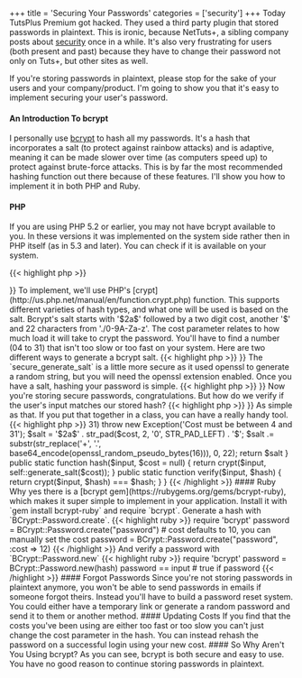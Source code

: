+++
title = 'Securing Your Passwords'
categories = ['security']
+++
Today TutsPlus Premium got hacked. They used a third party plugin that stored passwords in plaintext. This is ironic, because NetTuts+, a sibling company posts about [security](http://net.tutsplus.com/tutorials/php/understanding-hash-functions-and-keeping-passwords-safe/) once in a while. It's also very frustrating for users (both present and past) because they have to change their password not only on Tuts+, but other sites as well.

If you're storing passwords in plaintext, please stop for the sake of your users and your company/product. I'm going to show you that it's easy to implement securing your user's password.

#### An Introduction To bcrypt

I personally use [bcrypt](http://en.wikipedia.org/wiki/Bcrypt) to hash all my passwords. It's a hash that incorporates a salt (to protect against rainbow attacks) and is adaptive, meaning it can be made slower over time (as computers speed up) to protect against brute-force attacks. This is by far the most recommended hashing function out there because of these features. I'll show you how to implement it in both PHP and Ruby.

#### PHP

If you are using PHP 5.2 or earlier, you may not have bcrypt available to you. In these versions it was implemented on the system side rather then in PHP itself (as in 5.3 and later). You can check if it is available on your system.

{{< highlight php >}}
<?php

if (CRYPT_BLOWFISH == 1) {
    echo "Yes";
} else {
    echo "No";
}
{{< /highlight >}}

To implement, we'll use PHP's [crypt](http://us.php.net/manual/en/function.crypt.php) function. This supports different varieties of hash types, and what one will be used is based on the salt.

Bcrypt's salt starts with '$2a$' followed by a two digit cost, another '$' and 22 characters from './0-9A-Za-z'. The cost parameter relates to how much load it will take to crypt the password. You'll have to find a number (04 to 31) that isn't too slow or too fast on your system. Here are two different ways to generate a bcrypt salt.

{{< highlight php >}}
<?php

function generate_salt($cost = 12) {
    return '$2a$' . str_pad($cost, 2, '0', STR_PAD_LEFT) . '$' . substr(sha1(mt_rand()),0,22);
}

function secure_generate_salt($cost = 12) {
    $salt = '$2a$' . str_pad($cost, 2, '0', STR_PAD_LEFT) . '$';
    $salt .= substr(str_replace('+', '.', base64_encode(openssl_random_pseudo_bytes(16))), 0, 22);
    return $salt
}
{{< /highlight >}}

The `secure_generate_salt` is a little more secure as it used openssl to generate a random string, but you will need the openssl extension enabled.

Once you have a salt, hashing your password is simple.

{{< highlight php >}}
<?php

$salt = secure_generate_salt();
$hash = crypt('password', $salt);
{{< /highlight >}}

Now you're storing secure passwords, congratulations. But how do we verify if the user's input matches our stored hash?

{{< highlight php >}}
<?php

function verify_hash($input, $hash) {
    return crypt($input, $hash) === $hash;
}
{{< /highlight >}}

As simple as that. If you put that together in a class, you can have a really handy tool.

{{< highlight php >}}
<?php

class Crypter {

    private static $cost = 12;

    public static function generate_salt($cost = null) {
        if (is_null($cost)) $cost = self::$cost;
        if ($cost < 4 || $cost > 31) throw new Exception('Cost must be between 4 and 31');
        $salt = '$2a$' . str_pad($cost, 2, '0', STR_PAD_LEFT) . '$';
        $salt .= substr(str_replace('+', '.', base64_encode(openssl_random_pseudo_bytes(16))), 0, 22);
        return $salt
    }

    public static function hash($input, $cost = null) {
        return crypt($input, self::generate_salt($cost));
    }

    public static function verify($input, $hash) {
        return crypt($input, $hash) === $hash;
    }

}
{{< /highlight >}}

#### Ruby

Why yes there is a [bcrypt gem](https://rubygems.org/gems/bcrypt-ruby), which makes it super simple to implement in your application. Install it with `gem install bcrypt-ruby` and require `bcrypt`.

Generate a hash with `BCrypt::Password.create`.

{{< highlight ruby >}}
require 'bcrypt'

password = BCrypt::Password.create("password")
# cost defaults to 10, you can manually set the cost
password = BCrypt::Password.create("password", :cost => 12)
{{< /highlight >}}

And verify a password with `BCrypt::Password.new`

{{< highlight ruby >}}
require 'bcrypt'

password = BCrypt::Password.new(hash)
password == input # true if password
{{< /highlight >}}

#### Forgot Passwords

Since you're not storing passwords in plaintext anymore, you won't be able to send passwords in emails if someone forgot theirs. Instead you'll have to build a password reset system. You could either have a temporary link or generate a random password and send it to them or another method.

#### Updating Costs

If you find that the costs you've been using are either too fast or too slow you can't just change the cost parameter in the hash. You can instead rehash the password on a successful login using your new cost.

#### So Why Aren't You Using bcrypt?

As you can see, bcrypt is both secure and easy to use. You have no good reason to continue storing passwords in plaintext.
